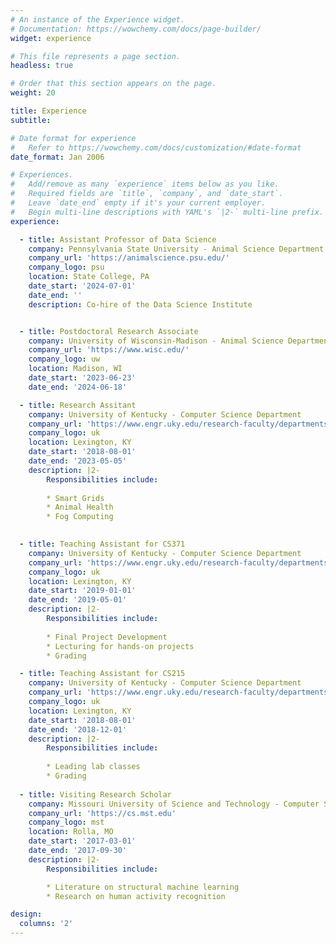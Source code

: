 ```yaml
---
# An instance of the Experience widget.
# Documentation: https://wowchemy.com/docs/page-builder/
widget: experience

# This file represents a page section.
headless: true

# Order that this section appears on the page.
weight: 20

title: Experience
subtitle:

# Date format for experience
#   Refer to https://wowchemy.com/docs/customization/#date-format
date_format: Jan 2006

# Experiences.
#   Add/remove as many `experience` items below as you like.
#   Required fields are `title`, `company`, and `date_start`.
#   Leave `date_end` empty if it's your current employer.
#   Begin multi-line descriptions with YAML's `|2-` multi-line prefix.
experience:

  - title: Assistant Professor of Data Science 
    company: Pennsylvania State University - Animal Science Department
    company_url: 'https://animalscience.psu.edu/'
    company_logo: psu
    location: State College, PA
    date_start: '2024-07-01'
    date_end: ''
    description: Co-hire of the Data Science Institute


  - title: Postdoctoral Research Associate
    company: University of Wisconsin-Madison - Animal Science Department
    company_url: 'https://www.wisc.edu/'
    company_logo: uw
    location: Madison, WI
    date_start: '2023-06-23'
    date_end: '2024-06-18'

  - title: Research Assitant
    company: University of Kentucky - Computer Science Department
    company_url: 'https://www.engr.uky.edu/research-faculty/departments/computer-science'
    company_logo: uk
    location: Lexington, KY
    date_start: '2018-08-01'
    date_end: '2023-05-05'
    description: |2-
        Responsibilities include:
        
        * Smart Grids
        * Animal Health
        * Fog Computing
        

  - title: Teaching Assistant for CS371
    company: University of Kentucky - Computer Science Department
    company_url: 'https://www.engr.uky.edu/research-faculty/departments/computer-science'
    company_logo: uk
    location: Lexington, KY
    date_start: '2019-01-01'
    date_end: '2019-05-01'
    description: |2-
        Responsibilities include:
        
        * Final Project Development
        * Lecturing for hands-on projects
        * Grading

  - title: Teaching Assistant for CS215
    company: University of Kentucky - Computer Science Department
    company_url: 'https://www.engr.uky.edu/research-faculty/departments/computer-science'
    company_logo: uk
    location: Lexington, KY
    date_start: '2018-08-01'
    date_end: '2018-12-01'
    description: |2-
        Responsibilities include:
        
        * Leading lab classes
        * Grading
        
  - title: Visiting Research Scholar
    company: Missouri University of Science and Technology - Computer Science Department
    company_url: 'https://cs.mst.edu'
    company_logo: mst
    location: Rolla, MO
    date_start: '2017-03-01'
    date_end: '2017-09-30'
    description: |2-
        Responsibilities include:

        * Literature on structural machine learning
        * Research on human activity recognition

design:
  columns: '2'
---
```

